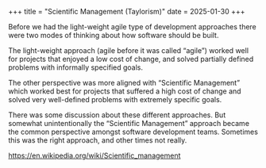 +++
title = "Scientific Management (Taylorism)"
date = 2025-01-30
+++

Before we had the light-weight agile type of development approaches there were two modes of thinking about how software should be built.

The light-weight approach (agile before it was called “agile”) worked well for projects that enjoyed a low cost of change, and solved partially defined problems with informally specified goals.

The other perspective was more aligned with “Scientific Management” which worked best for projects that suffered a high cost of change and solved very well-defined problems with extremely specific goals.

There was some discussion about these different approaches. But somewhat unintentionally the “Scientific Management” approach became the common perspective amongst software development teams. Sometimes this was the right approach, and other times not really.

https://en.wikipedia.org/wiki/Scientific_management

